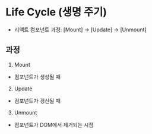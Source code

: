 # Life Cycle (생명 주기)
- 리액트 컴포넌트 과정: [Mount] → [Update] → [Unmount]

## 과정
1. Mount
- 컴포넌트가 생성될 때

2. Update
- 컴포넌트가 갱신될 때

3. Unmount
- 컴포넌트가 DOM에서 제거되는 시점
